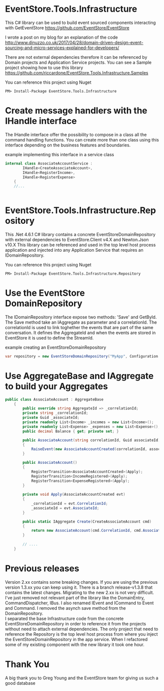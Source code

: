 # EventStore.Tools.Infrastructure
This C# library can be used to build event sourced components interacting with GetEventStore https://github.com/EventStore/EventStore 
  
I wrote a post on my blog for an explanation of the code http://www.dinuzzo.co.uk/2017/04/28/domain-driven-design-event-sourcing-and-micro-services-explained-for-developers/  
  
There are not external dependencies therefore it can be referenced by Domain projects and Application Service projects.
You can see a Sample project showing how to use this library https://github.com/riccardone/EventStore.Tools.Infrastructure.Samples
  
You can reference this project using Nuget  
```
PM> Install-Package EventStore.Tools.Infrastructure  
```

# Create message handlers with the IHandle interface  
  
  The IHandle interface offer the possibility to compose in a class all the command handling functions. You can create more than one class using this interface depending on the business features and boundaries.  
  
example implementing this interface in a service class  
```c#
internal class AssociateAccountService : 
        IHandle<CreateAssociateAccount>, 
        IHandle<RegisterIncome>,
        IHandle<RegisterExpense>
    { 
    //...
    
```

# EventStore.Tools.Infrastructure.Repository
This .Net 4.6.1 C# library contains a concrete EventStoreDomainRepository with external dependencies to EventStore.Client v4.X and Newton.Json v10.X
This library can be referenced and used in the top level host process application and injected into any Application Service that requires an IDomainRepository.  

You can reference this project using Nuget  
```
PM> Install-Package EventStore.Tools.Infrastructure.Repository
```  

# Use the EventStore DomainRepository

The IDomainRepository interface expose two methods: 'Save' and GetById. The Save method take an IAggregate as parameter and a correlationId. 
The correlationId is used to link toghether the events that are part of the same conversation. It defines the AggregateId and when the events are stored in EventStore it is used to define the StreamId.
  
example creating an EventStoreDomainRepository
```c#
var repository = new EventStoreDomainRepository("MyApp", Configuration.CreateConnection("MyAdapterConnection"));
```

# Use AggregateBase and IAggregate to build your Aggregates  

```c#
public class AssociateAccount : AggregateBase
    {
        public override string AggregateId => _correlationId;
        private string _correlationId;
        private Guid _associateId;
        private readonly List<Income> _incomes = new List<Income>();
        private readonly List<Expense> _expenses = new List<Expense>();
        public decimal Balance { get; private set; }

        public AssociateAccount(string correlationId, Guid associateId) : this()
        {
            RaiseEvent(new AssociateAccountCreated(correlationId, associateId));
        }

        public AssociateAccount()
        {
            RegisterTransition<AssociateAccountCreated>(Apply);
            RegisterTransition<IncomeRegistered>(Apply);
            RegisterTransition<ExpenseRegistered>(Apply);
        }
        
        private void Apply(AssociateAccountCreated evt)
        {
            _correlationId = evt.CorrelationId;
            _associateId = evt.AssociateId;
        }

        public static IAggregate Create(CreateAssociateAccount cmd)
        {
            return new AssociateAccount(cmd.CorrelationId, cmd.AssociateId);
        }
        
        // ....
    }
```
# Previous releases
Version 2.xx contains some breaking changes. If you are using the previous version 1.3.xx you can keep using it. There is a branch release-v1.3.8 that contains the latest changes. Migrating to the new 2.xx is not very difficult. I've just removed not relevant part of the library like the DomainEntry, CommandDispatcher, IBus. I also renamed IEvent and ICommand to Event and Command. I removed the asynch save method from the DomainRepository.   
I separated the base Infrastructure code from the concrete EventStoreDomainRepository in order to reference it from the projects without need to attach external dependencies. 
The only project that need to reference the Repository is the top level host process from where you inject the EventStoreDomainRepository in the app service. When I refactored some of my existing component with the new library it took one hour.

# Thank You
A big thank you to Greg Young and the EventStore team for giving us such a good database
